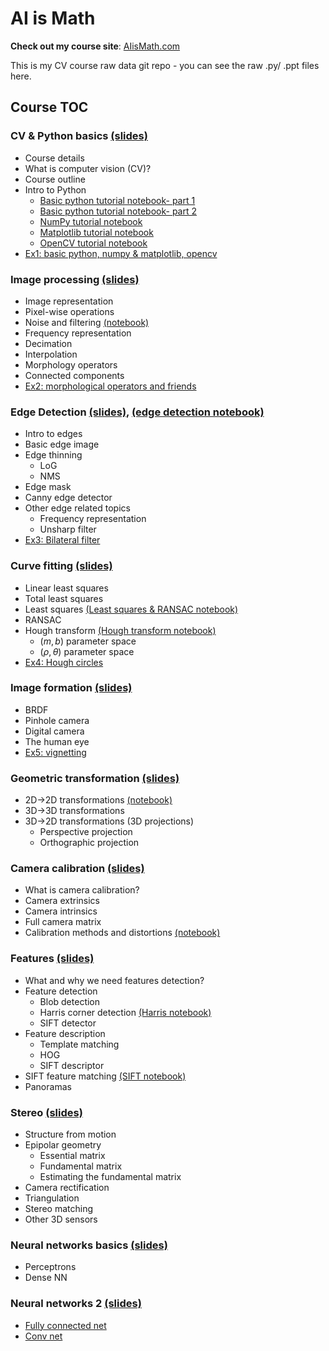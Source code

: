 # AI is Math
**Check out my course site**: [AIisMath.com](https://AIisMath.com)

This is my CV course raw data git repo - you can see the raw .py/ .ppt files here.

## Course TOC
### **CV & Python basics** [(slides)](https://www.aiismath.com/pages/c_01_basic_CV_and_python/intro_to_Computer_Vision.pdf)
- Course details
- What is computer vision (CV)?
- Course outline
- Intro to Python
  - [Basic python tutorial notebook- part 1](https://www.aiismath.com/pages/c_01_basic_CV_and_python/basic_python_tutorial_nb/)
  - [Basic python tutorial notebook- part 2](https://www.aiismath.com/pages/c_01_basic_CV_and_python/basic_python_tutorial_part_2_nb/)
  - [NumPy tutorial notebook](https://www.aiismath.com/pages/c_01_basic_CV_and_python/NumPy_tutorial_nb/)
  - [Matplotlib tutorial notebook](https://www.aiismath.com/pages/c_01_basic_CV_and_python/Matplotlib_tutorial_nb/)
  - [OpenCV tutorial notebook](https://www.aiismath.com/pages/c_01_basic_CV_and_python/OpenCV_tutorial_nb/)
- [Ex1: basic python, numpy & matplotlib, opencv](https://www.aiismath.com/pages/c_01_basic_CV_and_python/ex1/)


### **Image processing** [(slides)](https://www.aiismath.com/pages/c_02_image_processing/Image_processing.pdf)
- Image representation
- Pixel-wise operations
- Noise and filtering [(notebook)](https://www.aiismath.com/pages/c_02_image_processing/noise_and_filtering_nb/)
- Frequency representation
- Decimation
- Interpolation 
- Morphology operators
- Connected components
- [Ex2: morphological operators and friends](https://www.aiismath.com/pages/c_02_image_processing/ex2/)


### **Edge Detection** [(slides)](https://www.aiismath.com/pages/c_03_edge_detection/edge_detection.pdf), [(edge detection notebook)](https://www.aiismath.com/pages/c_03_edge_detection/edge_detection_nb/)
- Intro to edges
- Basic edge image
- Edge thinning
  - LoG
  - NMS
- Edge mask
- Canny edge detector
- Other edge related topics
  - Frequency representation
  - Unsharp filter
- [Ex3: Bilateral filter](https://www.aiismath.com/pages/c_03_edge_detection/ex3/)

### **Curve fitting** [(slides)](https://www.aiismath.com/pages/c_04_curve_fitting/Curve_fitting.pdf)
- Linear least squares
- Total least squares
- Least squares [(Least squares & RANSAC notebook)](https://www.aiismath.com/pages/c_04_curve_fitting/least_squares_nb/)
- RANSAC
- Hough transform [(Hough transform notebook)](https://www.aiismath.com/pages/c_04_curve_fitting/hough_transform_nb/)
  - $(m,b)$ parameter space
  - $(\rho,\theta)$ parameter space
- [Ex4: Hough circles](https://www.aiismath.com/pages/c_04_curve_fitting/ex4/)



### **Image formation** [(slides)](https://www.aiismath.com/pages/c_05_image_formation/Image_formation.pdf)

- BRDF
- Pinhole camera
- Digital camera
- The human eye
- [Ex5: vignetting](https://www.aiismath.com/pages/c_05_image_formation/ex5/)

### **Geometric transformation** [(slides)](https://www.aiismath.com/pages/c_06_geometric_transformation/geometric_transformation.pdf)

- 2D->2D transformations [(notebook)](https://www.aiismath.com/pages/c_06_geometric_transformation/image_transformation_2d_nb/)
- 3D->3D transformations
- 3D->2D transformations (3D projections)
  - Perspective projection
  - Orthographic projection


### **Camera calibration** [(slides)](https://www.aiismath.com/pages/c_07_camera_calibration/camera_calibration.pdf)

- What is camera calibration?
- Camera extrinsics
- Camera intrinsics
- Full camera matrix
- Calibration methods and distortions [(notebook)](https://www.aiismath.com/pages/c_07_camera_calibration/multi_plane_calib_nb/)



### **Features** [(slides)](https://www.aiismath.com/pages/c_08_features/features.pdf)

- What and why we need features detection?
- Feature detection
  - Blob detection
  - Harris corner detection [(Harris notebook)](https://www.aiismath.com/pages/c_08_features/harris_nb/)
  - SIFT detector 
- Feature description
  - Template matching
  - HOG
  - SIFT descriptor
- SIFT feature matching [(SIFT notebook)](https://www.aiismath.com/pages/c_08_features/sift_nb/)
- Panoramas



### **Stereo** [(slides)](https://www.aiismath.com/pages/c_09_stereo/stereo.pdf)

- Structure from motion
- Epipolar geometry
     - Essential matrix
     - Fundamental matrix
     - Estimating the fundamental matrix
- Camera rectification
- Triangulation
- Stereo matching
- Other 3D sensors





### **Neural networks basics** [(slides)](https://www.aiismath.com/pages/c_10_neural_networks_basics/neural_networks_basics.pdf)

- Perceptrons
- Dense NN



### **Neural networks 2** [(slides)](https://www.aiismath.com/pages/c_11_neural_networks_2/neural_networks_2.pdf)

- [Fully connected net](https://www.aiismath.com/pages/c_11_neural_networks_2/fully_connected_nb/)
- [Conv net](https://www.aiismath.com/pages/c_11_neural_networks_2/conv_nn_nb/)



